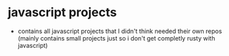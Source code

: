 # javascript projects 

* contains all javascript projects that I didn't think needed their own repos (mainly contains small projects just so i don't get completly rusty with javascript)
